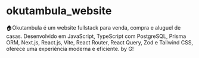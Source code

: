 # okutambula_website
🏠Okutambula é um website fullstack para venda, compra e aluguel de casas. Desenvolvido em JavaScript, TypeScript com PostgreSQL, Prisma ORM, Next.js, React.js, Vite, React Router, React Query, Zod e Tailwind CSS, oferece uma experiência moderna e eficiente. by G!
